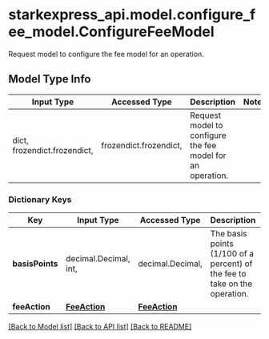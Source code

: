 # starkexpress_api.model.configure_fee_model.ConfigureFeeModel

Request model to configure the fee model for an operation.

## Model Type Info
Input Type | Accessed Type | Description | Notes
------------ | ------------- | ------------- | -------------
dict, frozendict.frozendict,  | frozendict.frozendict,  | Request model to configure the fee model for an operation. | 

### Dictionary Keys
Key | Input Type | Accessed Type | Description | Notes
------------ | ------------- | ------------- | ------------- | -------------
**basisPoints** | decimal.Decimal, int,  | decimal.Decimal,  | The basis points (1/100 of a percent) of the fee to take on the operation. | value must be a 32 bit integer
**feeAction** | [**FeeAction**](FeeAction.md) | [**FeeAction**](FeeAction.md) |  | 

[[Back to Model list]](../../README.md#documentation-for-models) [[Back to API list]](../../README.md#documentation-for-api-endpoints) [[Back to README]](../../README.md)

